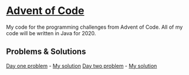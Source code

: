 # [Advent of Code](https://adventofcode.com/)
My code for the programming challenges from Advent of Code. All of my code will be written in Java for 2020.

## Problems & Solutions
[Day one problem](https://adventofcode.com/2020/day/1) - [My solution](https://github.com/Majekdor/AdventOfCode/tree/master/src/main/java/dev/majek/adventofcode/DayOne)
[Day two problem](https://adventofcode.com/2020/day/2) - [My solution](https://github.com/Majekdor/AdventOfCode/tree/master/src/main/java/dev/majek/adventofcode/DayTwo)

